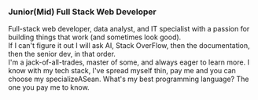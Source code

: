 ### Junior(Mid) Full Stack Web Developer 
Full-stack web developer, data analyst, and IT specialist with a passion for building things that work (and sometimes look good). </br>
If I can't figure it out I will ask AI, Stack OverFlow, then the documentation, then the senior dev, in that order. </br>
I'm a jack-of-all-trades, master of some, and always eager to learn more. I know with my tech stack, I've spread myself thin, pay me and you can choose my specializeASean. What's my best programming language? The one you pay me to know. </br>


<!--
**evilusean/evilusean** is a ✨ _special_ ✨ repository because its `README.md` (this file) appears on your GitHub profile.

Here are some ideas to get you started:

- 🔭 I’m currently working on ...
- 🌱 I’m currently learning ...
- 👯 I’m looking to collaborate on ...
- 🤔 I’m looking for help with ...
- 💬 Ask me about ...
- 📫 How to reach me: ...
- ⚡ Fun fact: ...
-->
